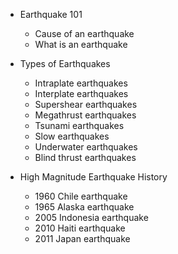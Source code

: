 - Earthquake 101
	- Cause of an earthquake
	- What is an earthquake
	
- Types of Earthquakes
	- Intraplate earthquakes
	- Interplate earthquakes
	- Supershear earthquakes
	- Megathrust earthquakes
	- Tsunami earthquakes
	- Slow earthquakes
	- Underwater earthquakes
	- Blind thrust earthquakes
	
- High Magnitude Earthquake History
	- 1960 Chile earthquake
	- 1965 Alaska earthquake
	- 2005 Indonesia earthquake
	- 2010 Haiti earthquake
	- 2011 Japan earthquake	